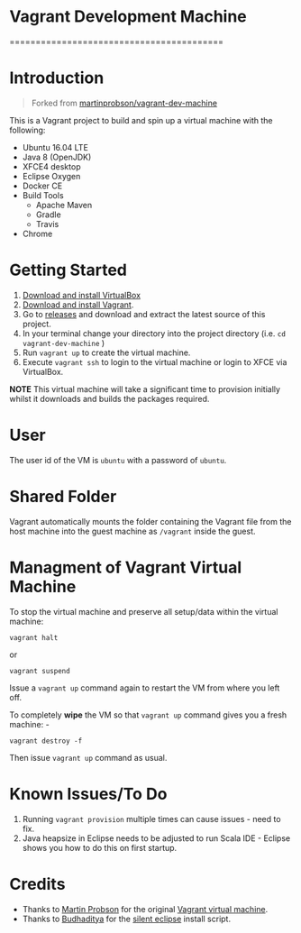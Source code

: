 # Vagrant Development Machine
=========================================

# Introduction

> Forked from [martinprobson/vagrant-dev-machine](https://github.com/martinprobson/vagrant-dev-machine)

This is a Vagrant project to build and spin up a virtual machine with the following:

* Ubuntu 16.04 LTE
* Java 8 (OpenJDK)
* XFCE4 desktop
* Eclipse Oxygen
* Docker CE
* Build Tools
  - Apache Maven
  - Gradle
  - Travis 
* Chrome

# Getting Started

1. [Download and install VirtualBox](https://www.virtualbox.org/wiki/Downloads)
2. [Download and install Vagrant](http://www.vagrantup.com/downloads.html).
3. Go to [releases](https://github.com/martinprobson/vagrant-dev-machine/releases) and download and extract the latest source of this project.
5. In your terminal change your directory into the project directory (i.e. `cd vagrant-dev-machine` )
6. Run ```vagrant up``` to create the virtual machine.
7. Execute ```vagrant ssh``` to login to the virtual machine or login to XFCE via VirtualBox.

 **NOTE** This virtual machine will take a significant time to provision initially whilst it downloads and builds the packages required.

# User

The user id of the VM is `ubuntu` with a password of `ubuntu`.

# Shared Folder

Vagrant automatically mounts the folder containing the Vagrant file from the host machine into
the guest machine as `/vagrant` inside the guest.


# Managment of Vagrant Virtual Machine

To stop the virtual machine and preserve all setup/data within the virtual machine:

```
vagrant halt
```

or

```
vagrant suspend
```

Issue a `vagrant up` command again to restart the VM from where you left off.

To completely **wipe** the VM so that `vagrant up` command gives you a fresh machine: -

```
vagrant destroy -f
```

Then issue `vagrant up` command as usual.

# Known Issues/To Do

1. Running `vagrant provision` multiple times can cause issues - need to fix.
2. Java heapsize in Eclipse needs to be adjusted to run Scala IDE - Eclipse shows you how to do this on first startup.

# Credits

* Thanks to [Martin Probson](https://github.com/martinprobson) for the original [Vagrant virtual machine](https://github.com/martinprobson/vagrant-dev-machine).
* Thanks to [Budhaditya](https://github.com/budhash) for the [silent eclipse](https://github.com/budhash/install-eclipse) install script.
